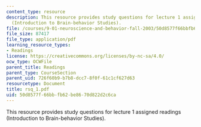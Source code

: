```yaml
---
content_type: resource
description: This resource provides study questions for lecture 1 assigned readings
  (Introduction to Brain-behavior Studies).
file: /courses/9-01-neuroscience-and-behavior-fall-2003/50d8577f66bbfb62be8670d822d2c6ca_rsq_1.pdf
file_size: 87417
file_type: application/pdf
learning_resource_types:
- Readings
license: https://creativecommons.org/licenses/by-nc-sa/4.0/
ocw_type: OCWFile
parent_title: Readings
parent_type: CourseSection
parent_uid: 726f60b9-b7b8-dcc7-8f0f-61c1cf627d63
resourcetype: Document
title: rsq_1.pdf
uid: 50d8577f-66bb-fb62-be86-70d822d2c6ca
---
```

This resource provides study questions for lecture 1 assigned readings (Introduction to Brain-behavior Studies).